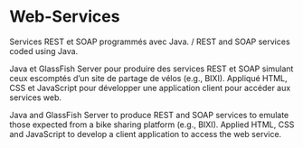 # Web-Services
Services REST et SOAP programmés avec Java. / REST and SOAP services coded using Java.

Java et GlassFish Server pour produire des services REST et SOAP simulant ceux escomptés d’un site de partage de vélos (e.g., BIXI). Appliqué HTML, CSS et JavaScript pour développer une application client pour accéder aux services web.

Java and GlassFish Server to produce REST and SOAP services to emulate those expected from a bike sharing platform (e.g., BIXI). Applied HTML, CSS and JavaScript to develop a client application to access the web service.
